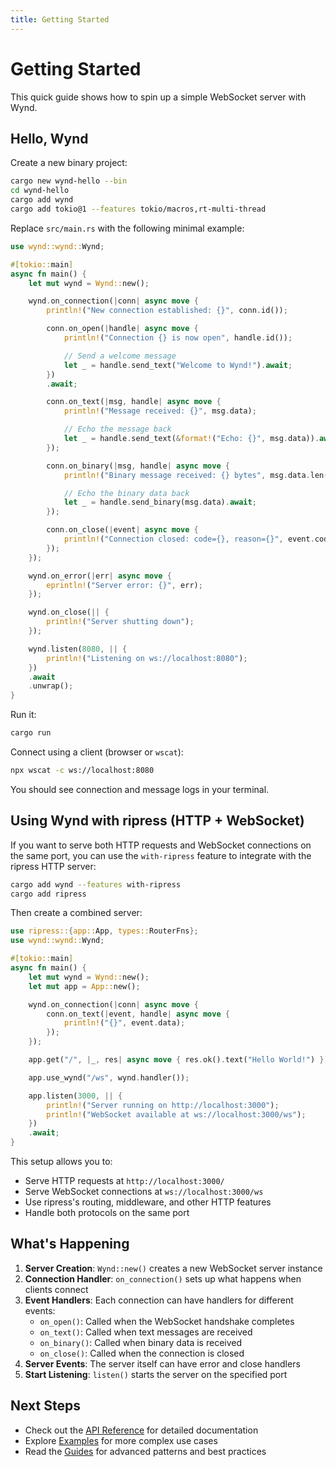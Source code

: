 ```yaml
---
title: Getting Started
---
```


# Getting Started

This quick guide shows how to spin up a simple WebSocket server with Wynd.

## Hello, Wynd

Create a new binary project:

```bash
cargo new wynd-hello --bin
cd wynd-hello
cargo add wynd
cargo add tokio@1 --features tokio/macros,rt-multi-thread
```

Replace `src/main.rs` with the following minimal example:

```rust
use wynd::wynd::Wynd;

#[tokio::main]
async fn main() {
    let mut wynd = Wynd::new();

    wynd.on_connection(|conn| async move {
        println!("New connection established: {}", conn.id());

        conn.on_open(|handle| async move {
            println!("Connection {} is now open", handle.id());

            // Send a welcome message
            let _ = handle.send_text("Welcome to Wynd!").await;
        })
        .await;

        conn.on_text(|msg, handle| async move {
            println!("Message received: {}", msg.data);

            // Echo the message back
            let _ = handle.send_text(&format!("Echo: {}", msg.data)).await;
        });

        conn.on_binary(|msg, handle| async move {
            println!("Binary message received: {} bytes", msg.data.len());

            // Echo the binary data back
            let _ = handle.send_binary(msg.data).await;
        });

        conn.on_close(|event| async move {
            println!("Connection closed: code={}, reason={}", event.code, event.reason);
        });
    });

    wynd.on_error(|err| async move {
        eprintln!("Server error: {}", err);
    });

    wynd.on_close(|| {
        println!("Server shutting down");
    });

    wynd.listen(8080, || {
        println!("Listening on ws://localhost:8080");
    })
    .await
    .unwrap();
}
```

Run it:

```bash
cargo run
```

Connect using a client (browser or `wscat`):

```bash
npx wscat -c ws://localhost:8080
```

You should see connection and message logs in your terminal.

## Using Wynd with ripress (HTTP + WebSocket)

If you want to serve both HTTP requests and WebSocket connections on the same port, you can use the `with-ripress` feature to integrate with the ripress HTTP server:

```bash
cargo add wynd --features with-ripress
cargo add ripress
```

Then create a combined server:

```rust
use ripress::{app::App, types::RouterFns};
use wynd::wynd::Wynd;

#[tokio::main]
async fn main() {
    let mut wynd = Wynd::new();
    let mut app = App::new();

    wynd.on_connection(|conn| async move {
        conn.on_text(|event, handle| async move {
            println!("{}", event.data);
        });
    });

    app.get("/", |_, res| async move { res.ok().text("Hello World!") });

    app.use_wynd("/ws", wynd.handler());

    app.listen(3000, || {
        println!("Server running on http://localhost:3000");
        println!("WebSocket available at ws://localhost:3000/ws");
    })
    .await;
}
```

This setup allows you to:

- Serve HTTP requests at `http://localhost:3000/`
- Serve WebSocket connections at `ws://localhost:3000/ws`
- Use ripress's routing, middleware, and other HTTP features
- Handle both protocols on the same port

## What's Happening

1. **Server Creation**: `Wynd::new()` creates a new WebSocket server instance
2. **Connection Handler**: `on_connection()` sets up what happens when clients connect
3. **Event Handlers**: Each connection can have handlers for different events:
   - `on_open()`: Called when the WebSocket handshake completes
   - `on_text()`: Called when text messages are received
   - `on_binary()`: Called when binary data is received
   - `on_close()`: Called when the connection is closed
4. **Server Events**: The server itself can have error and close handlers
5. **Start Listening**: `listen()` starts the server on the specified port

## Next Steps

- Check out the [API Reference](../api-reference/) for detailed documentation
- Explore [Examples](../example/) for more complex use cases
- Read the [Guides](../guides/) for advanced patterns and best practices
